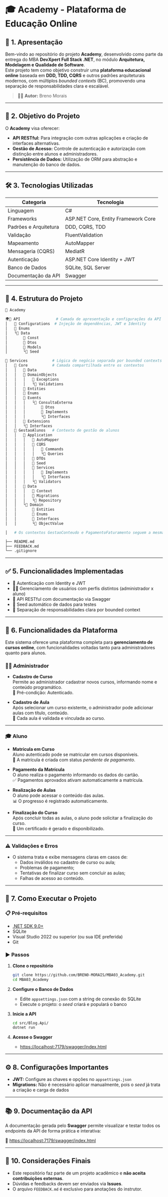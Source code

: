 # 🎓 **Academy - Plataforma de Educação Online**

## 📌 **1. Apresentação**

Bem-vindo ao repositório do projeto **Academy**, desenvolvido como parte da entrega do MBA **DevXpert Full Stack .NET**, no módulo **Arquitetura, Modelagem e Qualidade de Software**.\
Este projeto tem como objetivo construir uma **plataforma educacional online** baseada em **DDD, TDD, CQRS** e outros padrões arquiteturais modernos, com múltiplos *bounded contexts* (BC), promovendo uma separação de responsabilidades clara e escalável.

> 👨‍💻 **Autor:** Breno Morais

---

## 🎯 **2. Objetivo do Projeto**

O **Academy** visa oferecer:

- **API RESTful:** Para integração com outras aplicações e criação de interfaces alternativas.
- **Gestão de Acesso:** Controle de autenticação e autorização com distinção entre alunos e administradores.
- **Persistência de Dados:** Utilização de ORM para abstração e manutenção do banco de dados.

---

## 🛠️ **3. Tecnologias Utilizadas**

| Categoria             | Tecnologia                          |
| --------------------- | ----------------------------------- |
| Linguagem             | C#                                  |
| Frameworks            | ASP.NET Core, Entity Framework Core |
| Padrões e Arquitetura | DDD, CQRS, TDD                      |
| Validação             | FluentValidation                    |
| Mapeamento            | AutoMapper                          |
| Mensageria (CQRS)     | MediatR                             |
| Autenticação          | ASP.NET Core Identity + JWT         |
| Banco de Dados        | SQLite, SQL Server                  |
| Documentação da API   | Swagger                             |

---

## 🧱 **4. Estrutura do Projeto**

```bash
📁 Academy

🌍📁 API                # Camada de apresentação e configurações da API
│   📁 Configurations  # Injeção de dependências, JWT e Identity
│   📁 Enums
│   └️📁 Data
│       📁 Const
│       📁 Dtos
│       📁 Models
│       └️📁 Seed

📁 Services           # Lógica de negócio separada por bounded contexts
│   📁 Core           # Camada compartilhada entre os contextos
│   │   📁 Data
│   │   📁 DomainObjects
│   │   │   📁 Exceptions
│   │   │   └️📁 Validations
│   │   📁 Entities
│   │   📁 Enums
│   │   📁 Events
│   │   │   └️📁 ConsultaExterna
│   │   │       📁 Dtos
│   │   │       📁 Implements
│   │   │       └️📁 Interfaces
│   │   📁 Extensions
│   │   └️📁 Interfaces
│   📁 GestaoAlunos   # Contexto de gestão de alunos
│   │   📁 Application
│   │   │   📁 AutoMapper
│   │   │   📁 CQRS
│   │   │   │   📁 Commands
│   │   │   │   └️📁 Queries
│   │   │   📁 DTOs
│   │   │   📁 Seed
│   │   │   📁 Services
│   │   │   │   📁 Implements
│   │   │   │   └️📁 Interfaces
│   │   │   └️📁 Validators
│   │   📁 Data
│   │   │   📁 Context
│   │   │   📁 Migrations
│   │   │   └️📁 Repository
│   │   └️📁 Domain
│   │       📁 Entities
│   │       📁 Enums
│   │       📁 Interfaces
│   │       └️📁 ObjectValue

│   # Os contextos GestaoConteudo e PagamentoFaturamento seguem a mesma estrutura de GestaoAlunos.

├── README.md
├── FEEDBACK.md
└── .gitignore
```

---

## ✅ **5. Funcionalidades Implementadas**

- 🔐 Autenticação com Identity e JWT
- 🧑‍🏫 Gerenciamento de usuários com perfis distintos (administrador x aluno)
- 📡 API RESTful com documentação via Swagger
- 🧪 Seed automático de dados para testes
- 🔎 Separação de responsabilidades clara por bounded context

---

## 🧩 **6. Funcionalidades da Plataforma**

Este sistema oferece uma plataforma completa para **gerenciamento de cursos online**, com funcionalidades voltadas tanto para administradores quanto para alunos.

### 👨‍🏫 Administrador

- **Cadastro de Curso**\
  Permite ao administrador cadastrar novos cursos, informando nome e conteúdo programático.\
  🔐 Pré-condição: Autenticado.

- **Cadastro de Aula**\
  Após selecionar um curso existente, o administrador pode adicionar aulas com título, conteúdo.\
  🔄 Cada aula é validada e vinculada ao curso.

---

### 🎓 Aluno

- **Matrícula em Curso**\
  Aluno autenticado pode se matricular em cursos disponíveis.\
  📌 A matrícula é criada com status *pendente de pagamento*.

- **Pagamento da Matrícula**\
  O aluno realiza o pagamento informando os dados do cartão.\
  ✅ Pagamentos aprovados ativam automaticamente a matrícula.

- **Realização de Aulas**\
  O aluno pode acessar o conteúdo das aulas.\
  📊 O progresso é registrado automaticamente.

- **Finalização do Curso**\
  Após concluir todas as aulas, o aluno pode solicitar a finalização do curso.\
  🏅 Um certificado é gerado e disponibilizado.

---

### ⚠️ Validações e Erros

- O sistema trata e exibe mensagens claras em casos de:
  - Dados inválidos no cadastro de curso ou aula;
  - Problemas de pagamento;
  - Tentativas de finalizar curso sem concluir as aulas;
  - Falhas de acesso ao conteúdo.

---

## 🚀 **7. Como Executar o Projeto**

### 📋 **Pré-requisitos**

- [.NET SDK 9.0+](https://dotnet.microsoft.com/)
- SQLite
- Visual Studio 2022 ou superior (ou sua IDE preferida)
- Git

### ▶️ **Passos**

1. **Clone o repositório**

   ```bash
   git clone https://github.com/BREN0-MORAIS/MBA03_Academy.git
   cd MBA03_Academy
   ```

2. **Configure o Banco de Dados**

   - Edite `appsettings.json` com a string de conexão do SQLite
   - Execute o projeto: o *seed* criará e populará o banco

3. **Inicie a API**

   ```bash
   cd src/Blog.Api/
   dotnet run
   ```

4. **Acesse o Swagger**

   - [https://localhost:7179/swagger/index.html](https://localhost:7179/swagger/index.html)

---

## ⚙️ **8. Configurações Importantes**

- **JWT:** Configure as chaves e opções no `appsettings.json`
- **Migrations:** Não é necessário aplicar manualmente, pois o *seed* já trata a criação e carga de dados

---

## 📚 **9. Documentação da API**

A documentação gerada pelo **Swagger** permite visualizar e testar todos os endpoints da API de forma prática e interativa:

🔗 [https://localhost:7179/swagger/index.html](https://localhost:7179/swagger/index.html)

---

## 📁 **10. Considerações Finais**

- Este repositório faz parte de um projeto acadêmico e **não aceita contribuições externas**.
- Dúvidas e feedbacks devem ser enviados via **Issues**.
- O arquivo `FEEDBACK.md` é exclusivo para anotações do instrutor.

